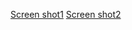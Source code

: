 [Screen shot1](./assets/headbook0.png/?raw=true "Title")
[Screen shot2](./assets/headbook1.png/?raw=true "Title")
